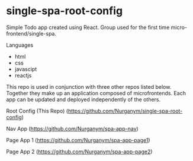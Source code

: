 # single-spa-root-config
Simple Todo app created using React.
Group used for the first time micro-frontend/single-spa.

Languages
- html
- css
- javascipt
- reactjs

This repo is used in conjunction with three other repos listed below. Together they make up an application composed of microfrontends. Each app can be updated and deployed independently of the others.

Root Config (This Repo) (https://github.com/Nurganym/single-spa-root-config)

Nav App (https://github.com/Nurganym/spa-app-nav)

Page App 1 (https://github.com/Nurganym/spa-app-page1)

Page App 2 (https://github.com/Nurganym/spa-app-page2)
